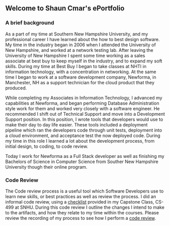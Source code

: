 ## Welcome to Shaun Cmar's ePortfolio

### A brief background
As a part of my time at Southern New Hampshire University, and my professional career I have learned about the how to
best design software.  My time in the industry began in 2006 when I attended the University of New Hampshire, and worked
at a network testing lab.  After leaving the University of New Hampshire I spent some time working as a sales associate
at best buy to keep myself in the industry, and to expand my soft skills.  During my time at Best Buy I began to take
classes at NHTI in information technology, with a concentration in networking.  At the same time I began to work at
a software development company, Newforma, in Manchester, NH as a support technician for the cloud product that they produced.

While completing my Associates in Information Technology, I advanced my capabilities at Newforma, and began performing
Database Administration style work for them and worked very closely with a software engineer.  He recommended I shift out 
of Technical Support and move into a Development Support position.  In this position, I wrote tools that developers would 
use to make their day to day life easier.  These tools included a deployment pipeline which ran the developers code 
through unit tests, deployment into a cloud environment, and acceptance test the now deployed code. During my time in this 
role I learned a lot about the development process, from initial design, to coding, to code review.  

Today I work for Newforma as a Full Stack developer as well as finishing my Bachelors of Science in Computer Science from
Souther New Hampshire University though their online program.

### Code Review
The Code review process is a useful tool which Software Developers use to learn new skills, or best practices as well as 
review the process.  I did an informal code review, using a [checklist](./CodeReview/SNHU_Code_Review_Checklist.pdf) 
provided in my Capstone Class, CS-499 at SNHU.  During this code review I outline the changes I intend to make to the
artifacts, and how they relate to my time within the courses. Please review the recording of my process to see how I
perform a [code review](/CodeReview/Cmar_Code_Review.mp4).
